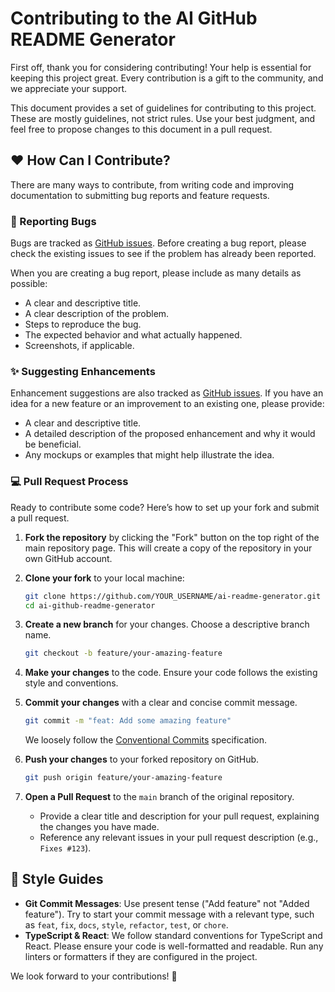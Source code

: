 # Contributing to the AI GitHub README Generator

First off, thank you for considering contributing! Your help is essential for keeping this project great. Every contribution is a gift to the community, and we appreciate your support.

This document provides a set of guidelines for contributing to this project. These are mostly guidelines, not strict rules. Use your best judgment, and feel free to propose changes to this document in a pull request.

## ❤️ How Can I Contribute?

There are many ways to contribute, from writing code and improving documentation to submitting bug reports and feature requests.

### 🐛 Reporting Bugs

Bugs are tracked as [GitHub issues](https://github.com/amarzeus/ai-readme-generator/issues). Before creating a bug report, please check the existing issues to see if the problem has already been reported.

When you are creating a bug report, please include as many details as possible:

-   A clear and descriptive title.
-   A clear description of the problem.
-   Steps to reproduce the bug.
-   The expected behavior and what actually happened.
-   Screenshots, if applicable.

### ✨ Suggesting Enhancements

Enhancement suggestions are also tracked as [GitHub issues](https://github.com/amarzeus/ai-readme-generator/issues). If you have an idea for a new feature or an improvement to an existing one, please provide:

-   A clear and descriptive title.
-   A detailed description of the proposed enhancement and why it would be beneficial.
-   Any mockups or examples that might help illustrate the idea.

### 💻 Pull Request Process

Ready to contribute some code? Here’s how to set up your fork and submit a pull request.

1.  **Fork the repository** by clicking the "Fork" button on the top right of the main repository page. This will create a copy of the repository in your own GitHub account.

2.  **Clone your fork** to your local machine:
    ```bash
    git clone https://github.com/YOUR_USERNAME/ai-readme-generator.git
    cd ai-github-readme-generator
    ```

3.  **Create a new branch** for your changes. Choose a descriptive branch name.
    ```bash
    git checkout -b feature/your-amazing-feature
    ```

4.  **Make your changes** to the code. Ensure your code follows the existing style and conventions.

5.  **Commit your changes** with a clear and concise commit message.
    ```bash
    git commit -m "feat: Add some amazing feature"
    ```
    We loosely follow the [Conventional Commits](https://www.conventionalcommits.org/en/v1.0.0/) specification.

6.  **Push your changes** to your forked repository on GitHub.
    ```bash
    git push origin feature/your-amazing-feature
    ```

7.  **Open a Pull Request** to the `main` branch of the original repository.
    - Provide a clear title and description for your pull request, explaining the changes you have made.
    - Reference any relevant issues in your pull request description (e.g., `Fixes #123`).

## 🎨 Style Guides

-   **Git Commit Messages**: Use present tense ("Add feature" not "Added feature"). Try to start your commit message with a relevant type, such as `feat`, `fix`, `docs`, `style`, `refactor`, `test`, or `chore`.
-   **TypeScript & React**: We follow standard conventions for TypeScript and React. Please ensure your code is well-formatted and readable. Run any linters or formatters if they are configured in the project.

We look forward to your contributions! 🎉
